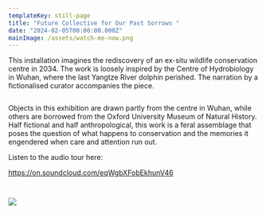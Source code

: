 ```yaml
---
templateKey: still-page
title: "Future Collective for Our Past Sorrows "
date: "2024-02-05T00:00:00.000Z"
mainImage: /assets/watch-me-now.png
---
```

This installation imagines the rediscovery of an ex-situ wildlife conservation centre in 2034. The work is loosely inspired by the Centre of Hydrobiology in Wuhan, where the last Yangtze River dolphin perished. The narration by a fictionalised curator accompanies the piece.

<img src="/assets/5021717357132_.pic_hd.jpg" alt="" title="" class="half half-left"></img>



Objects in this exhibition are drawn partly from the centre in Wuhan, while others are borrowed from the Oxford University Museum of Natural History. Half fictional and half anthropological, this work is a feral assemblage that poses the question of what happens to conservation and the memories it engendered when care and attention run out.

<div class="lines-4"></div>

L﻿isten to the audio tour here:

https://on.soundcloud.com/eqWgbXFobEkhunV46

<img src="/assets/5071717357142_.pic_hd.jpg" alt="" title="" class=""></img>

<div class="lines-3"></div>

<img src="/assets/5031717357133_.pic_hd.jpg" alt="" title="" class="half half-left"></img>

<div class="lines-3"></div>

![](/assets/5061717357139_.pic_hd.jpg)

<div class="lines-3"></div>

<img src="/assets/5001717357127_.pic_hd.jpg" alt="" title="" class=""></img>

<div class="lines-3"></div>

<img src="/assets/5171717357162_.pic.jpg" alt="" title="" class="half half-left"></img>

<div class="lines-3"></div>

> <img src="/assets/5081717357144_.pic_hd.jpg" alt="" title="" class="half-right half"></img>

<div class="lines-3"></div>

<img src="/assets/5041717357135_.pic_hd.jpg" alt="" title="" class=""></img>

<div class="lines-3"></div>

<img src="/assets/wechatimg523.jpg" alt="" title="" class="half half-left"></img>

<div class="lines-3"></div>

<img src="/assets/5011717357129_.pic_hd.jpg" alt="" title="" class="half half-right"></img>

<div class="lines-5"></div>